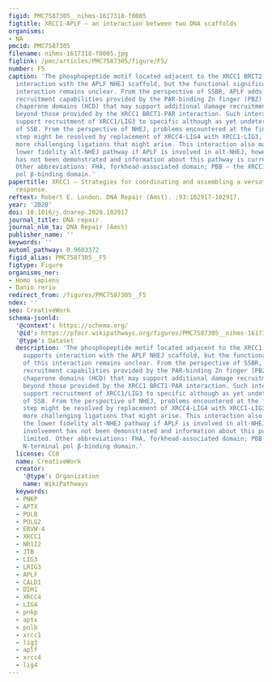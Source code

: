 ```yaml
---
figid: PMC7587305__nihms-1617318-f0005
figtitle: XRCC1-APLF – an interaction between two DNA scaffolds
organisms:
- NA
pmcid: PMC7587305
filename: nihms-1617318-f0005.jpg
figlink: /pmc/articles/PMC7587305/figure/F5/
number: F5
caption: 'The phosphopeptide motif located adjacent to the XRCC1 BRCT2 domain supports
  interaction with the APLF NHEJ scaffold, but the functional significance of this
  interaction remains unclear. From the perspective of SSBR, APLF adds additional
  recruitment capabilities provided by the PAR-binding Zn finger (PBZ) and histone
  chaperone domains (HCD) that may support additional damage recruitment capabilities
  beyond those provided by the XRCC1 BRCT1-PAR interaction. Such interactions could
  support recruitment of XRCC1/LIG3 to specific although as yet undetermined types
  of SSB. From the perspective of NHEJ, problems encountered at the final ligation
  step might be resolved by replacement of XRCC4-LIG4 with XRCC1-LIG3, which supports
  more challenging ligations that might arise. This interaction also may support the
  lower fidelity alt-NHEJ pathway if APLF is involved in alt-NHEJ, however such involvement
  has not been demonstrated and information about this pathway is currently limited.
  Other abbreviations: FHA, forkhead-associated domain; PBB – the XRCC1 N-terminal
  pol β-binding domain.'
papertitle: XRCC1 – Strategies for coordinating and assembling a versatile DNA damage
  response.
reftext: Robert E. London. DNA Repair (Amst). ;93:102917-102917.
year: '2020'
doi: 10.1016/j.dnarep.2020.102917
journal_title: DNA repair
journal_nlm_ta: DNA Repair (Amst)
publisher_name: ''
keywords: ''
automl_pathway: 0.9603372
figid_alias: PMC7587305__F5
figtype: Figure
organisms_ner:
- Homo sapiens
- Danio rerio
redirect_from: /figures/PMC7587305__F5
ndex: ''
seo: CreativeWork
schema-jsonld:
  '@context': https://schema.org/
  '@id': https://pfocr.wikipathways.org/figures/PMC7587305__nihms-1617318-f0005.html
  '@type': Dataset
  description: 'The phosphopeptide motif located adjacent to the XRCC1 BRCT2 domain
    supports interaction with the APLF NHEJ scaffold, but the functional significance
    of this interaction remains unclear. From the perspective of SSBR, APLF adds additional
    recruitment capabilities provided by the PAR-binding Zn finger (PBZ) and histone
    chaperone domains (HCD) that may support additional damage recruitment capabilities
    beyond those provided by the XRCC1 BRCT1-PAR interaction. Such interactions could
    support recruitment of XRCC1/LIG3 to specific although as yet undetermined types
    of SSB. From the perspective of NHEJ, problems encountered at the final ligation
    step might be resolved by replacement of XRCC4-LIG4 with XRCC1-LIG3, which supports
    more challenging ligations that might arise. This interaction also may support
    the lower fidelity alt-NHEJ pathway if APLF is involved in alt-NHEJ, however such
    involvement has not been demonstrated and information about this pathway is currently
    limited. Other abbreviations: FHA, forkhead-associated domain; PBB – the XRCC1
    N-terminal pol β-binding domain.'
  license: CC0
  name: CreativeWork
  creator:
    '@type': Organization
    name: WikiPathways
  keywords:
  - PNKP
  - APTX
  - POLB
  - POLG2
  - ERVW-4
  - XRCC1
  - NR1I2
  - JTB
  - LIG3
  - LRIG3
  - APLF
  - CALD1
  - DIH1
  - XRCC4
  - LIG4
  - pnkp
  - aptx
  - polb
  - xrcc1
  - lig3
  - aplf
  - xrcc4
  - lig4
---
```

